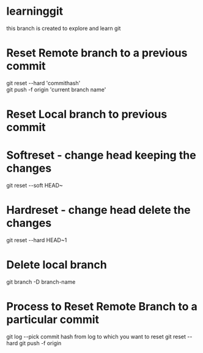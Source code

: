 # learninggit
this branch is created to explore and learn git

# Reset Remote branch to a previous commit
git reset --hard 'commithash'<br />
git push -f origin 'current branch name'

# Reset Local branch to previous commit
  # Softreset - change head keeping the changes
  git reset --soft HEAD~
  
  # Hardreset - change head delete the changes
  git reset --hard HEAD~1


# Delete local branch
git branch -D branch-name

# Process to Reset Remote Branch to a particular commit
 git log --pick commit hash from log to which you want to reset
 git reset --hard <commithash>
 git push -f origin <branchname>
